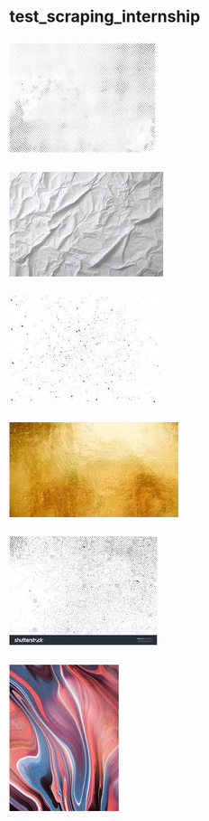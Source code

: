 # test_scraping_internship

## ![Example 1:](download1.jpeg "Example 1")
## ![Example 2:](download2.jpeg "Example 2")
## ![Example 3:](download3.jpeg "Example 3")
## ![Example 4:](download4.jpeg "Example 4")
## ![Example 5:](download5.jpeg "Example 5")
## ![Example 6:](download6.jpeg "Example 6")
